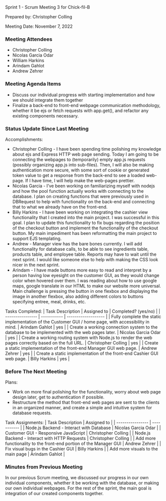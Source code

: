 Sprint 1 - Scrum Meeting 3 for Chick-fil-B

Prepared by: Christopher Colling

Meeting Date: November 7, 2022

### Meeting Attendees

- Christopher Colling
- Nicolas Garcia Odar
- William Harkins
- Arindam Gahlot
- Andrew Zehrer

### Meeting Agenda Items

- Discuss our individual progress with starting implementation and how we should integrate them together
- Finalize a back-end to front-end webpage communication methodology, whether it be ejs or fetch requests with app.get(), and refactor any existing components necessary.

### Status Update Since Last Meeting

Accomplishments:
- Christopher Colling - I have been spending time polishing my knowledge about ejs and Express HTTP web page sending. Today I am going to be connecting the webpages to (temporarily) empty app.js requests (possibly organizing app.js into sub-files). Then, I will also be making authentication more secure, with some sort of cookie or generated token value to get a response from the back-end to see a loaded web-page. If I have time, I will help make the web-pages prettier.
- Nicolas Garcia - I’ve been working on familiarizing myself with nodejs and how the pool function actually works with connecting to the database. I plan on creating functions that were previously used in DBRequest to help with functionality on the back-end and connecting that to what we already have on the front-end.
- Billy Harkins - I have been working on integrating the cashier view functionality that I created into the main project. I was successful in this goal. I plan to update this functionality to fix bugs regarding the position of the checkout  button and implement the functionality of the checkout button. My main impediment has been reformatting the main project to support EJS templating.
- Andrew - Manager view has the bare bones currently. I will add functionality for database calls, to be able to see ingredients table, products table, and employee table. Reports may have to wait until the next sprint. I would like someone else to help with making the CSS look nicer in the next sprint.
- Arindam - I have made buttons more easy to read and interpret by a person having low eyesight on the customer GUI, as they would change color when hovered over them. I was reading about how to use google maps, google translate in our HTML to make our website more universal. Main challenge is pressing the button in one flexbox and displaying the image in another flexbox, also adding different colors to buttons specifying entree, meal, drinks, etc.

Tasks Completed:
| Task Description | Assigned to | Completed? (yes/no) |
| ---------------- | ----------- | ------------------- |
| Fully complete the static implementation of the Customer GUI / home page, with accessibility in mind. | Arindam Gahlot | yes |
| Create a working connection system to the database to be implemented with the web pages later. | Nicolas Garcia Odar | yes |
| Create a working routing system with Node.js to render the web pages correctly based on the full URL. | Christopher Colling | yes |
| Create a static implementation of the front-end Manager GUI web page. | Andrew Zehrer | yes |
| Create a static implementation of the front-end Cashier GUI web page. | Billy Harkins | yes |

### Before The Next Meeting

Plans:
- Work on more final polishing for the functionality, worry about web page design later, get to authentication if possible.
- Restructure the method that front-end web pages are sent to the clients in an organized manner, and create a simple and intuitive system for database requests.

Task Assignments:
| Task Description | Assigned to |
| ---------------- | ----------- |
| Node.js Backend - Interact with Database | Nicolas Garcia Odar |
| Customer GUI - Responsive JavaScript | Christopher Colling |
| Node.js Backend - Interact with HTTP Requests | Christopher Colling |
| Add more functionality to the front-end portion of the Manager GUI | Andrew Zehrer |
| Fix visual bugs in the Cashier GUI | Billy Harkins |
| Add more visuals to the main page | Arindam Gahlot |

### Minutes from Previous Meeting

In our previous Scrum meeting, we discussed our progress in our own individual components, whether it be working with the database, or making our own individual webpages. For the rest of the sprint, the main goal is integration of our created components together.
